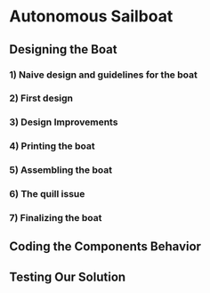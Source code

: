 # Autonomous Sailboat

## Designing the Boat

### 1)	Naive design and guidelines for the boat
### 2)	First design
### 3)	Design Improvements
### 4)	Printing the boat
### 5)	Assembling the boat
### 6)	The quill issue
### 7)	Finalizing the boat

## Coding the Components Behavior

## Testing Our Solution
